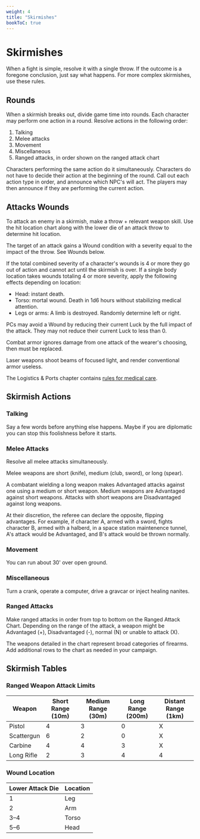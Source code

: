```yaml
---
weight: 4
title: "Skirmishes"
bookToC: true
---
```


# Skirmishes
When a fight is simple, resolve it with a single throw. If the outcome is a foregone conclusion, just say what happens. For more complex skirmishes, use these rules.

## Rounds
When a skirmish breaks out, divide game time into rounds. Each character may perform one action in a round. Resolve actions in the following order:

1. Talking
2. Melee attacks
3. Movement
4. Miscellaneous
5. Ranged attacks, in order shown on the ranged attack chart

Characters performing the same action do it simultaneously. Characters do not have to decide their action at the beginning of the round. Call out each action type in order, and announce which NPC's will act. The players may then announce if they are performing the current action. 

## Attacks Wounds
To attack an enemy in a skirmish, make a throw + relevant weapon skill. Use the hit location chart along with the lower die of an attack throw to determine hit location.

The target of an attack gains a Wound condition with a severity equal to the impact of the throw. See Wounds below.

If the total combined severity of a character's wounds is 4 or more they go out of action and cannot act until the skirmish is over. If a single body location takes wounds totaling 4 or more severity, apply the following effects depending on location:
* Head: instant death.
* Torso: mortal wound. Death in 1d6 hours without stabilizing medical attention.
* Legs or arms: A limb is destroyed. Randomly determine left or right.

PCs may avoid a Wound by reducing their current Luck by the full impact of the attack. They may not reduce their current Luck to less than 0.

Combat armor ignores damage from one attack of the wearer's choosing, then must be replaced.

Laser weapons shoot beams of focused light, and render conventional armor useless.

The Logistics & Ports chapter contains [rules for medical care](/chapters/Rules-for-Play/logistics/#medical-care).

## Skirmish Actions
### Talking
Say a few words before anything else happens. Maybe if you are diplomatic you can stop this foolishness before it starts.

### Melee Attacks
Resolve all melee attacks simultaneously.

Melee weapons are short (knife), medium (club, sword), or long (spear).

A combatant wielding a long weapon makes Advantaged attacks against one using a medium or short weapon. Medium weapons are Advantaged against short weapons. Attacks with short weapons are Disadvantaged against long weapons.

At their discretion, the referee can declare the opposite, flipping advantages. For example, if character A, armed with a sword, fights character B, armed with a halberd, in a space station maintenence tunnel, A's attack would be Advantaged, and B's attack would be thrown normally.

### Movement
You can run about 30' over open ground.

### Miscellaneous
Turn a crank, operate a computer, drive a gravcar or inject healing nanites.

### Ranged Attacks
Make ranged attacks in order from top to bottom on the Ranged Attack Chart. Depending on the range of the attack, a weapon might be Advantaged (+), Disadvantaged (-), normal (N) or unable to attack (X).

The weapons detailed in the chart represent broad categories of firearms. Add additional rows to the chart as needed in your campaign.

## Skirmish Tables
### Ranged Weapon Attack Limits
| Weapon     | Short Range (10m) | Medium Range (30m) | Long Range (200m) | Distant Range (1km) |
|------------|--------------------|---------------------|--------------------|----------------------|
| Pistol     | 4                  | 3                   | 0                  | X                    |
| Scattergun | 6                  | 2                   | 0                  | X                    |
| Carbine    | 4                  | 4                   | 3                  | X                    |
| Long Rifle | 2                  | 3                   | 4                  | 4                    |

### Wound Location
| Lower Attack Die | Location |
|------------------|----------|
| 1                | Leg      |
| 2                | Arm      |
| 3–4              | Torso    |
| 5–6              | Head     |